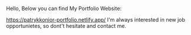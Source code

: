 Hello, Below you can find My Portfolio Website:

https://patrykkonior-portfolio.netlify.app/
I'm always interested in new job opportunietes, so dont't hesitate and contact me.
